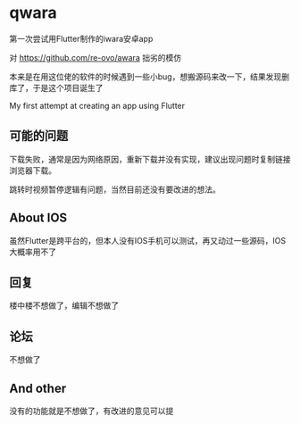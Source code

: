 # qwara

第一次尝试用Flutter制作的iwara安卓app

对 https://github.com/re-ovo/awara 拙劣的模仿

本来是在用这位佬的软件的时候遇到一些小bug，想搬源码来改一下，结果发现删库了，于是这个项目诞生了

My first attempt at creating an app using Flutter

## 可能的问题

下载失败，通常是因为网络原因，重新下载并没有实现，建议出现问题时复制链接浏览器下载。

跳转时视频暂停逻辑有问题，当然目前还没有要改进的想法。

## About IOS

虽然Flutter是跨平台的，但本人没有IOS手机可以测试，再又动过一些源码，IOS大概率用不了

## 回复

楼中楼不想做了，编辑不想做了

## 论坛

不想做了

## And other

没有的功能就是不想做了，有改进的意见可以提



